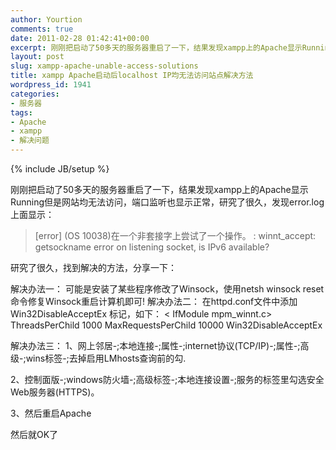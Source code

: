 ```yaml
---
author: Yourtion
comments: true
date: 2011-02-28 01:42:41+00:00
excerpt: 刚刚把启动了50多天的服务器重启了一下，结果发现xampp上的Apache显示Running但是网站均无法访问，端口监听也显示正常，研究了很久，发现error.log上面显示：
layout: post
slug: xampp-apache-unable-access-solutions
title: xampp Apache启动后localhost IP均无法访问站点解决方法
wordpress_id: 1941
categories:
- 服务器
tags:
- Apache
- xampp
- 解决问题
---
```

{% include JB/setup %}

刚刚把启动了50多天的服务器重启了一下，结果发现xampp上的Apache显示Running但是网站均无法访问，端口监听也显示正常，研究了很久，发现error.log上面显示：


<blockquote>[error] (OS 10038)在一个非套接字上尝试了一个操作。  : winnt_accept: getsockname error on listening socket, is IPv6 available?</blockquote>


研究了很久，找到解决的方法，分享一下：

解决办法一：
可能是安装了某些程序修改了Winsock，使用netsh winsock reset 命令修复Winsock重启计算机即可!
解决办法二：
在httpd.conf文件中添加 Win32DisableAcceptEx 标记，如下：
< IfModule mpm_winnt.c\>
ThreadsPerChild 1000
MaxRequestsPerChild 10000
Win32DisableAcceptEx

解决办法三：
1、网上邻居-;本地连接-;属性-;internet协议(TCP/IP)-;属性-;高级-;wins标签-;去掉启用LMhosts查询前的勾.

2、控制面版-;windows防火墙-;高级标签-;本地连接设置-;服务的标签里勾选安全Web服务器(HTTPS)。

3、然后重启Apache

然后就OK了
